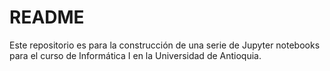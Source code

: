 # README #

Este repositorio es para la construcción de una serie de Jupyter notebooks para el curso de Informática I en la Universidad de Antioquia.